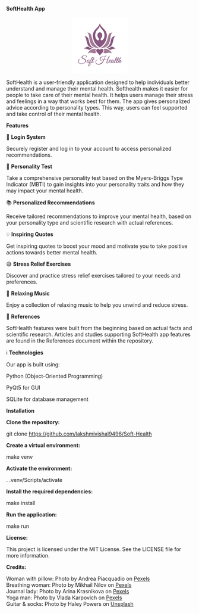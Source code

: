 <b>SoftHealth App</b>
<p align="center">
  <img src="https://github.com/lakshmivishal9496/Soft-Health/blob/main/static/images/logo.png" alt="Soft Health Logo" width="150" height="150" />
</p> 

SoftHealth is a user-friendly application designed to help individuals better understand and manage their mental health. 
Softhealth makes it easier for people to take care of their mental health. It helps users manage their stress and feelings in a way that works best for them. The app gives personalized advice according to personality types. This way, users can feel supported and take control of their mental health.

<b>Features</b>

🔐 <b>Login System</b>

Securely register and log in to your account to access personalized recommendations.

🧠 <b>Personality Test</b>

Take a comprehensive personality test based on the Myers-Briggs Type Indicator (MBTI) to gain insights into your personality traits and how they may impact your mental health.

📚 <b>Personalized Recommendations</b>

Receive tailored recommendations to improve your mental health, based on your personality type and scientific research with actual references.

💡 <b>Inspiring Quotes</b>

Get inspiring quotes to boost your mood and motivate you to take positive actions towards better mental health.

:sweat_smile: <b>Stress Relief Exercises</b>

Discover and practice stress relief exercises tailored to your needs and preferences.

:musical_note: <b>Relaxing Music</b>

Enjoy a collection of relaxing music to help you unwind and reduce stress.

:book: <b>References</b>

SoftHealth features were built from the beginning based on actual facts and scientific research. Articles and studies supporting SoftHealth app features are found in the References document within the repository.

:information_source: <b>Technologies</b>

Our app is built using:

Python (Object-Oriented Programming)

PyQt5 for GUI

SQLite for database management

<b>Installation</b>

<b>Clone the repository:</b>

git clone https://github.com/lakshmivishal9496/Soft-Health

<b>Create a virtual environment:</b>

make venv

<b>Activate the environment:</b>

. .venv/Scripts/activate

<b>Install the required dependencies:</b>

make install

<b>Run the application:</b>

make run

<b>License:</b>

This project is licensed under the MIT License. See the LICENSE file for more information.

<b>Credits:</b>
<html>
Woman with pillow: Photo by Andrea Piacquadio on <a href="https://www.pexels.com/photo/woman-hugging-white-pillow-beside-glass-door-935762/">Pexels</a><br>
Breathing woman: Photo by Mikhail Nilov on <a href="https://www.pexels.com/photo/woman-breathing-fresh-air-8455696/">Pexels</a><br>
Journal lady: Photo by Arina Krasnikova on <a href="https://www.pexels.com/photo/a-happy-woman-working-from-home-7005607/">Pexels</a><br>
Yoga man: Photo by Vlada Karpovich on <a href="https://www.pexels.com/photo/elderly-couple-doing-yoga-pose-8939954/">Pexels</a><br>
Guitar & socks: Photo by Haley Powers on <a href="https://unsplash.com/photos/QESaXJBiB8Y?utm_source=unsplash&utm_medium=referral&utm_content=creditCopyText">Unsplash</a></html>

